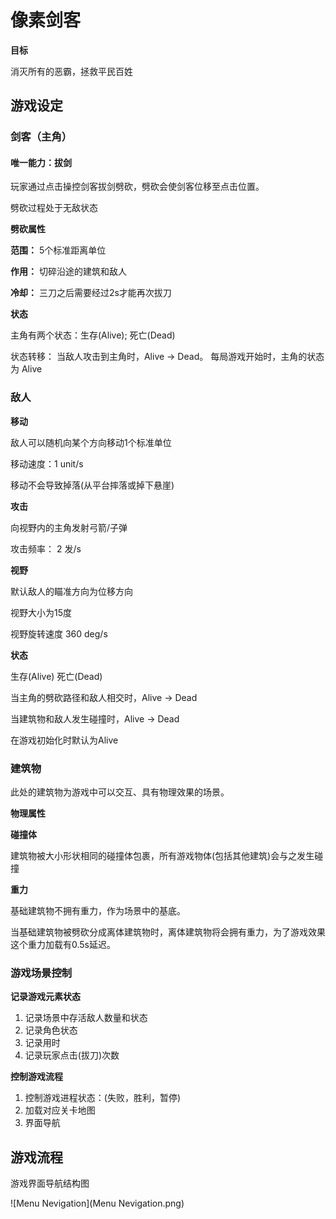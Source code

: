 # 像素剑客

**目标**

消灭所有的恶霸，拯救平民百姓



## 游戏设定

### 剑客（主角）

#### 唯一能力：拔剑

玩家通过点击操控剑客拔剑劈砍，劈砍会使剑客位移至点击位置。

劈砍过程处于无敌状态

**劈砍属性**

**范围：** 5个标准距离单位

**作用：** 切碎沿途的建筑和敌人

**冷却：** 三刀之后需要经过2s才能再次拔刀



**状态**

主角有两个状态：生存(Alive); 死亡(Dead)

状态转移： 当敌人攻击到主角时，Alive -> Dead。 每局游戏开始时，主角的状态为 Alive

### 敌人

**移动**

敌人可以随机向某个方向移动1个标准单位

移动速度：1 unit/s

移动不会导致掉落(从平台摔落或掉下悬崖)

**攻击**

向视野内的主角发射弓箭/子弹

攻击频率： 2 发/s

**视野**

默认敌人的瞄准方向为位移方向

视野大小为15度

视野旋转速度 360 deg/s

**状态**

生存(Alive) 死亡(Dead)

当主角的劈砍路径和敌人相交时，Alive -> Dead

当建筑物和敌人发生碰撞时，Alive -> Dead

在游戏初始化时默认为Alive

### 建筑物

此处的建筑物为游戏中可以交互、具有物理效果的场景。

**物理属性**

**碰撞体**

建筑物被大小形状相同的碰撞体包裹，所有游戏物体(包括其他建筑)会与之发生碰撞

**重力**

基础建筑物不拥有重力，作为场景中的基底。

当基础建筑物被劈砍分成离体建筑物时，离体建筑物将会拥有重力，为了游戏效果这个重力加载有0.5s延迟。

### 游戏场景控制

**记录游戏元素状态**

1. 记录场景中存活敌人数量和状态
2. 记录角色状态
3. 记录用时
4. 记录玩家点击(拔刀)次数

**控制游戏流程**

1. 控制游戏进程状态：(失败，胜利，暂停)
2. 加载对应关卡地图
3. 界面导航





## 游戏流程

游戏界面导航结构图

![Menu Nevigation](Menu Nevigation.png)

